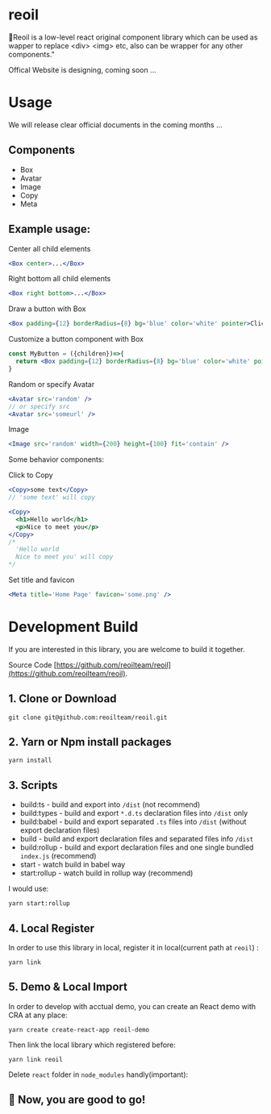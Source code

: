 # reoil
 🧡Reoil is a low-level react original component library which can be used as wapper to replace \<div\> \<img\> etc, also can be wrapper for any other components."

 Offical Website is designing, coming soon ...

# Usage
We will release clear official documents in the coming months ...

## Components
- Box
- Avatar
- Image
- Copy
- Meta

## Example usage:
Center all child elements
```jsx
<Box center>...</Box>
```

Right bottom all child elements
```jsx
<Box right bottom>...</Box>
```

Draw a button with Box
```jsx
<Box padding={12} borderRadius={8} bg='blue' color='white' pointer>Click Me</Box>
```

Customize a button component with Box
```jsx
const MyButton = ({children})=>{
  return <Box padding={12} borderRadius={8} bg='blue' color='white' pointer>{children}</Box>
}
```

Random or specify Avatar
```jsx
<Avatar src='random' />
// or specify src
<Avatar src='someurl' />
```

Image
```jsx
<Image src='random' width={200} height={100} fit='contain' /> 
```

Some behavior components:

Click to Copy
```jsx
<Copy>some text</Copy>
// 'some text' will copy
```
```jsx
<Copy>
  <h1>Hello world</h1>
  <p>Nice to meet you</p>
</Copy>
/* 
  'Hello world
  Nice to meet you' will copy
*/
```

Set title and favicon
```jsx
<Meta title='Home Page' favicon='some.png' />
```


# Development Build
If you are interested in this library, you are welcome to build it together.

Source Code [https://github.com/reoilteam/reoil](https://github.com/reoilteam/reoil).


## 1. Clone or Download
`git clone git@github.com:reoilteam/reoil.git`

## 2. Yarn or Npm install packages
`yarn install`

## 3. Scripts

- build:ts - build and export into `/dist` (not recommend)
- build:types - build and export `*.d.ts` declaration files into `/dist` only
- build:babel - build and export separated `.ts` files into `/dist` (without export declaration files)
- build - build and export declaration files and separated files info `/dist`
- build:rollup - build and export declaration files and one single bundled `index.js` (recommend)
- start - watch build in babel way
- start:rollup - watch build in rollup way (recommend)


I would use:

`yarn start:rollup`

## 4. Local Register
In order to use this library in local, register it in local(current path at `reoil`) :

`yarn link`

## 5. Demo & Local Import
In order to develop with acctual demo, you can create an React demo with CRA at any place:

`yarn create create-react-app reoil-demo`

Then link the local library which registered before:

`yarn link reoil`

Delete `react` folder in `node_modules` handly(important):


## 🍺 Now, you are good to go!

